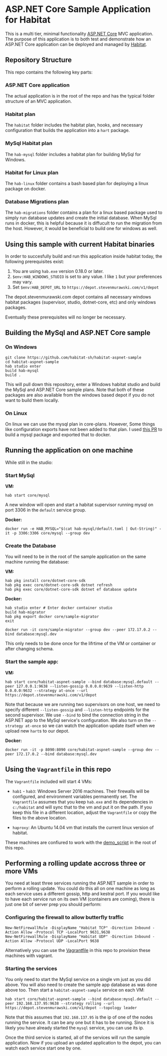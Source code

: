 # ASP.NET Core Sample Application for Habitat

This is a multi tier, minimal functionality [ASP.NET Core](https://www.asp.net/core) MVC application. The purpose of this application is to both test and demonstrate how an ASP.NET Core application can be deployed and managed by [Habitat](https://www.habitat.sh/).

## Repository Structure

This repo contains the following key parts:

### ASP.NET Core application

The actual application is in the root of the repo and has the typical folder structure of an MVC application.

### Habitat plan

The `habitat` folder includes the habitat plan, hooks, and necessary configuration that builds the application into a `hart` package.

### MySql Habitat plan

The `hab-mysql` folder includes a habitat plan for building MySql for Windows.

### Habitat for Linux plan

The `hab-linux` folder contains a bash based plan for deploying a linux package on docker.

### Database Migrations plan

The `hab-migrations` folder contains a plan for a linux based package used to simply run database updates and create the initial database. When MySql runs in docker, this is helpful because it is diffucult to run the migration from the host. However, it would be beneficial to build one for windows as well.

## Using this sample with current Habitat binaries

In order to succesfully build and run this application inside habitat today, the following prerequisites exist:

1. You are using `hab.exe` version 0.18.0 or later.
2. `$env:HAB_WINDOWS_STUDIO` is set to any value. I like `1` but your preferences may vary.
3. Set `$env:HAB_DEPOT_URL` to `https://depot.stevenmurawski.com/v1/depot`

The depot.stevenmurawski.com depot contains all necessary windows habitat packages (supervisor, studio, dotnet-core, etc) and only windows packages.

Eventually these prerequisites will no longer be necessary.

## Building the MySql and ASP.NET Core sample

### On Windows

```
git clone https://github.com/habitat-sh/habitat-aspnet-sample
cd habitat-aspnet-sample
hab studio enter
build hab-mysql
build .
```

This will pull down this repository, enter a Windows habitat studio and build the MySql and ASP.NET Core sample plans. Note that both of these packages are also available from the windows based depot if you do not want to build them locally.

### On Linux

On linux we can use the mysql plan in core-plans. However, Some things like configuration exports have not been added to that plan. I used [this PR](https://github.com/habitat-sh/core-plans/pull/449) to build a mysql package and exported that to docker.

## Running the application on one machine

While still in the studio:

### Start MySql

**VM:**
```
hab start core/mysql
```

A new window will open and start a habitat supervisor running mysql on port 3306 in the `default` service group.


**Docker:**
```
docker run -e HAB_MYSQL="$(cat hab-mysql/default.toml | Out-String)" -it -p 3306:3306 core/mysql --group dev
```

### Create the Database

You will need to be in the root of the sample application on the same machine running the database:

**VM:**
```
hab pkg install core/dotnet-core-sdk
hab pkg exec core/dotnet-core-sdk dotnet refresh
hab pkg exec core/dotnet-core-sdk dotnet ef database update
```

**Docker:**
```
hab studio enter # Enter docker container studio
build hab-migrator
hab pkg export docker core/sample-migrator
exit

docker run -it core/sample-migrator --group dev --peer 172.17.0.2 --bind database:mysql.dev
```

This only needs to be done once for the lifrtime of the VM or container or after changing schema.

### Start the sample app:

**VM:**
```
hab start core/habitat-aspnet-sample --bind database:mysql.default --peer 127.0.0.1:9638 --listen-gossip 0.0.0.0:9639 --listen-http 0.0.0.0:9632 --strategy at-once --url https://depot.stevenmurawski.com/v1/depot
```

Note that because we are running two supervisors on one host, we need to specify different `--listen-gossip` and `--listen-http` endpoints for the second supervisor. We use `--bind` to bind the connection string in the ASP.NET app to the MySql service's configuration. We also turn on the `--strategy at-once` so we can watch the application update itself when we upload new `hart`s to our depot.

**Docker:**
```
docker run -it -p 8090:8090 core/habitat-aspnet-sample --group dev --peer 172.17.0.2 --bind database:mysql.dev
```

## Using the `Vagrantfile` in this repo

The `Vagrantfile` included will start 4 VMs:

* `hab1` - `hab3`: Windows Server 2016 machines. Their firewalls will be configured, and environment variables permanently set. The `Vagrantfile` assumes that you keep `hab.exe` and its dependencies in `c:/habitat` and will sync that to the vm and put it on the path. If you keep this file in a different location, adjust the `Vagrantfile` or copy the files to the above location.

* `haproxy`: An Ubuntu 14.04 vm that installs the current linux version of habitat.

These machines are confiured to work with the [demo_script](demo_script.md) in the root of this repo.

## Performing a rolling update accross three or more VMs

You need at least three services running the ASP.NET sample in order to perform a rolling update. You could do this all on one machine as long as each service uses a different gossip, http and kestral port. If you would like to have each service run on its own VM (containers are coming), there is just one bit of server prep you should perform:

### Configuring the firewall to allow butterfly traffic

```
New-NetFirewallRule -DisplayName "Habitat TCP" -Direction Inbound -Action Allow -Protocol TCP -LocalPort 9631,9638
New-NetFirewallRule -DisplayName "Habitat UDP" -Direction Inbound -Action Allow -Protocol UDP -LocalPort 9638
```

Alternatively you can use the [Vagrantfile](Vagrantfile) in this repo to provision these machines with vagrant.

### Starting the services

You only need to start the MySql service on a single vm just as you did above. You will also need to create the sample app database as was done above too. Then start a `habitat-aspnet-sample` service on each VM:

```
hab start core/habitat-aspnet-sample --bind database:mysql.default --peer 192.168.137.95:9638 --strategy rolling --url https://depot.stevenmurawski.com/v1/depot --topology leader
```

Note that this assumes that `192.168.137.95` is the ip of one of the nodes running the service. It can be any one but it has to be running. Since it is likely you have already started the `mysql` service, you can use its ip.

Once the third service is started, all of the services will run the sample application. Now if you upload an updated application to the depot, you can watch each service start one by one.
